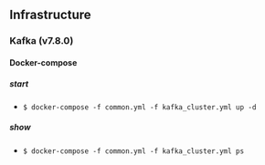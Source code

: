 ## Infrastructure

### Kafka (v7.8.0)

#### Docker-compose

##### start 
- `$ docker-compose -f common.yml -f kafka_cluster.yml up -d`

##### show
- `$ docker-compose -f common.yml -f kafka_cluster.yml ps`